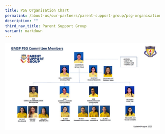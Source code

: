 ```yaml
---
title: PSG Organisation Chart
permalink: /about-us/our-partners/parent-support-group/psg-organisation-chart/
description: ""
third_nav_title: Parent Support Group
variant: markdown
---
```

![GMSP PSG Committee Members](/images/gms_p__psg_committee_members.jpg)